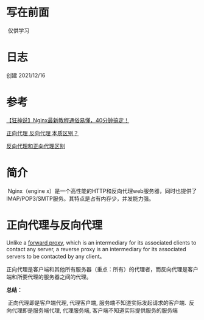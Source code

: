 # 写在前面

​	仅供学习

# 日志

创建 																																								2021/12/16

# 参考

[【狂神说】Nginx最新教程通俗易懂，40分钟搞定！](https://www.bilibili.com/video/BV1F5411J7vK)

[正向代理 反向代理 本质区别？](https://www.zhihu.com/question/36412304/answer/471185862)

[反向代理和正向代理区别](https://www.cnblogs.com/taostaryu/p/10547132.html)

# 简介

​	Nginx（engine x）是一个高性能的HTTP和反向代理web服务器，同时也提供了IMAP/POP3/SMTP服务。其特点是占有内存少，并发能力强。

# 正向代理与反向代理

Unlike a [forward proxy](https://link.zhihu.com/?target=https%3A//en.wikipedia.org/wiki/Proxy_server%23Forward_proxy), which is an intermediary for its associated clients to contact any server, a reverse proxy is an intermediary for its associated servers to be contacted by any client。

正向代理是客户端和其他所有服务器（重点：所有）的代理者，而反向代理是客户端和所要代理的服务器之间的代理。

**总结：**

​	正向代理即是客户端代理, 代理客户端, 服务端不知道实际发起请求的客户端.
​	反向代理即是服务端代理, 代理服务端, 客户端不知道实际提供服务的服务端

# 



